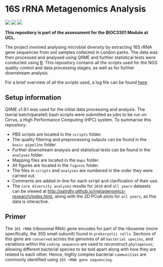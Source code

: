 # 16S rRNA Metagenomics Analysis
![](https://img.shields.io/badge/Module-BIOC3301-red.svg)
[![](https://img.shields.io/badge/language-R-blue.svg)](https://www.r-project.org/)
[![](https://img.shields.io/badge/cluster-Cirrus-178F8B.svg)](http://www.cirrus.ac.uk/)

**This repository is part of the assessment for the BIOC3301 Module at UCL.**

The project involved analysing microbial diversity by extracting 16S rRNA gene sequences from soil samples collected in London parks. The data was then processed and analysed using QIIME and further statistical tests were conducted using [R](https://www.r-project.org/). This repository contains all the scripts used for the NGS quality control and data processing stages, as well as for further downstream analysis.

For a brief overview of all the scripts used, a log file can be found [here](https://github.com/Alorax/BIOC3301-repo/blob/master/log.md).

## Setup information
QIIME v1.9.1 was used for the initial data processing and analysis. The (serial batch/parallel) bash scripts were submitted as jobs to be run on Cirrus, a High Performance Computing (HPC) system. To summarise this repository:
- PBS scripts are located in the `scripts` folder.
- The quality filtering and preprocessing outputs can be found in the `basic pipeline` folder.
- Further downstream analysis and statistical tests can be found in the `analyses` folder.
- Mapping files are located in the `maps` folder.
- All figures are located in the `figures` folder.
- The files in `scripts` and `analyses` are numbered in the order they were carried out.
- Comments are added in-line for each script and clarification of their use.
- The `core diversity analyses` results for `2018` and `all years` datasets can be viewed at http://astrdhr.github.io/metagenomics-research/index.html, along with the 2D PCoA plots for `all years`, as this data is interactive.

## Primer

The `16S rRNA` (ribosomal RNA) gene encodes for part of the ribosome (more specifically, the 30S small subunit) found in `prokaryotic cells`. Sections of this gene are `conserved` across the genomes of all `bacterial species`, and variations within the `coding sequence` are used to reconstruct `phylogenies`; allowing different bacterial species to be told apart along with how they are related to each other. Hence, highly complex bacterial `communities` are commonly identified using `16S rRNA gene sequencing`.
